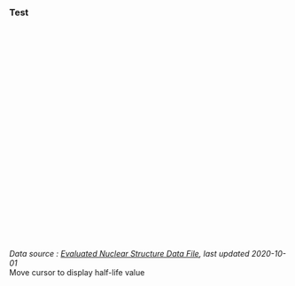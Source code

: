 <script src="https://root.cern/js/latest/scripts/JSRoot.core.js" type="text/javascript"></script>
<h3>Test</h3>
<div id="drawth2" style="width:600px; height:400px"></div>
<div id="data source">
<i>Data source : <a href="htts://www.nndc.bnl.gov/ensdf" target="_blank">Evaluated Nuclear Structure Data File</a>, last updated 2020-10-01 </i>
</div>
<div id="user_tooltip">Move cursor to display half-life value</div>
<script type='text/javascript'>
 function UserHandler(info) {
    if (!info)  {
       d3.select("#user_tooltip").html("No tooltip");
       return false;
    }
    var ele = ["H", "He", "Li", "Be", "B", "C", "N", "O", "F", "Ne", "Na", "Mg", "Al", "Si", "P", "S", "Cl", "Ar", "K", "Ca", "Sc", "Ti", "V", "Cr", "Mn", "Fe", "Co", "Ni", "Cu", "Zn", "Ga", "Ge", "As",
					"Se", "Br", "Kr", "Rb", "Sr", "Y", "Zr", "Nb", "Mo", "Tc", "Ru", "Rh", "Pd", "Ag", "Cd", "In", "Sn", "Sb", "Te", "I", "Xe", "Cs", "Ba", "La", "Ce", "Pr", "Nd", "Pm", "Sm", "Eu", "Gd", "Tb", "Dy",
					"Ho", "Er", "Tm", "Yb", "Lu", "Hf", "Ta", "W", "Re", "Os", "Ir", "Pt", "Au", "Hg", "Tl", "Pb", "Bi", "Po", "At", "Rn", "Fr", "Ra", "Ac", "Th", "Pa", "U", "Np", "Pu", "Am", "Cm", "Bk", "Cf", "Es",
					"Fm", "Md", "No", "Lr", "Rf", "Db", "Sg", "Bh", "Hs", "Mt", "Ds", "Rg", "Cn", "Nh", "Fl", "Mc", "Lv", "Ts", "Og"];
				
    // set tooltip info
    var A = info.binx+info.biny-2;
    var Z = info.biny-1;
    var element = ele[Z-1];
    d3.select("#user_tooltip").html("Isotope: <sup>"+ A +"</sup>"+ element +" | T<sub>1/2</sub> = " + info.cont.toFixed(4)+" s");
    return true; // means event is handled and can be ignored
 }
 JSROOT.openFile("https://ribf.riken.jp/~phong/halflives.root").then(file => {
    file.readObject("halflives;1")
        .then(obj2 => JSROOT.draw("drawth2", obj2, "colz;logz;nostat").then(painter =>{
          painter.configureUserTooltipHandler(1 ? UserHandler : null);
        }));
 });
</script>
